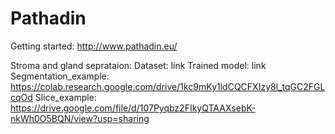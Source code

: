 # Pathadin

Getting started: http://www.pathadin.eu/

Stroma and gland seprataion:
Dataset: link
Trained model: link
Segmentation_example: https://colab.research.google.com/drive/1kc9mKy1ldCQCFXIzy8l_tqGC2FGLcqOd
Slice_example: https://drive.google.com/file/d/107Pyqbz2FIkyQTAAXsebK-nkWh0O5BQN/view?usp=sharing
